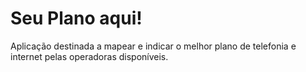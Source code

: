 # Seu Plano aqui!
Aplicação destinada a mapear e indicar o melhor plano de telefonia e internet pelas operadoras disponíveis.
